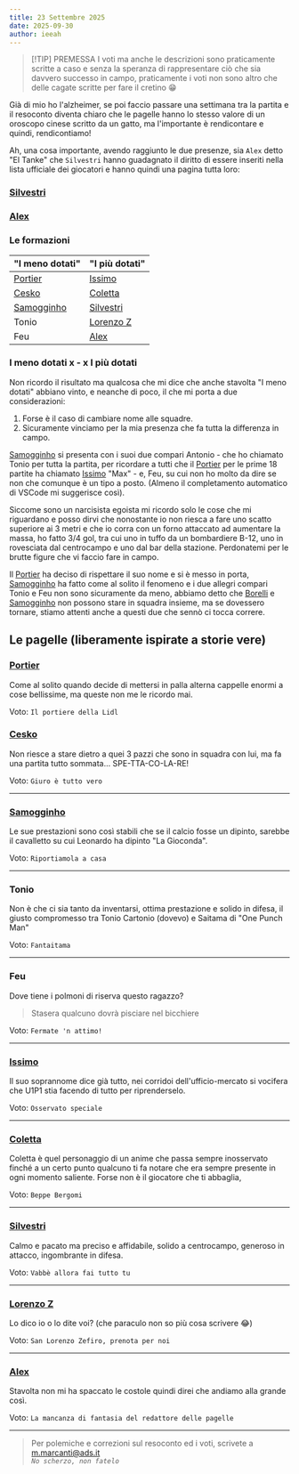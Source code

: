 ```yaml
---
title: 23 Settembre 2025
date: 2025-09-30
author: ieeah
---
```


> [!TIP] PREMESSA
> I voti ma anche le descrizioni sono praticamente scritte a caso e senza la speranza di rappresentare ciò che sia davvero successo in campo, praticamente i voti non sono altro che delle cagate scritte per fare il cretino 😁

Già di mio ho l'alzheimer, se poi faccio passare una settimana tra la partita e il resoconto diventa chiaro che le pagelle hanno lo stesso valore di un oroscopo cinese scritto da un gatto, ma l'importante è rendicontare e quindi, rendicontiamo!

Ah, una cosa importante, avendo raggiunto le due presenze, sia `Alex` detto "El Tanke" che `Silvestri` hanno guadagnato il diritto di essere inseriti nella lista ufficiale dei giocatori e hanno quindi una pagina tutta loro:

### [Silvestri](/players/it/silvestri)
### [Alex](/players/it/tanke)

### Le formazioni

| "I meno dotati"                      | "I più dotati"                     |
| ------------------------------------ | ---------------------------------- |
| [Portier](/players/it/portier)       | [Issimo](/players/it/issimo)       |
| [Cesko](/players/it/cesko)           | [Coletta](/players/it/coletta)     |
| [Samogginho](/players/it/samogginho) | [Silvestri](/players/it/silvestri) |
| Tonio                                | [Lorenzo Z](/players/it/zeffiro)   |
| Feu                                  | [Alex](/players/it/tanke)          |

### I meno dotati x - x I più dotati

Non ricordo il risultato ma qualcosa che mi dice che anche stavolta "I meno dotati" abbiano vinto, e neanche di poco, il che mi porta a due considerazioni:
1. Forse è il caso di cambiare nome alle squadre.
2. Sicuramente vinciamo per la mia presenza che fa tutta la differenza in campo.

[Samogginho](/players/it/samogginho) si presenta con i suoi due compari Antonio - che ho chiamato Tonio per tutta la partita, per ricordare a tutti che il [Portier](/players/it/portier) per le prime 18 partite ha chiamato [Issimo](/players/it/issimo) "Max" - e, Feu, su cui non ho molto da dire se non che comunque è un tipo a posto. (Almeno il completamento automatico di VSCode mi suggerisce così).

Siccome sono un narcisista egoista mi ricordo solo le cose che mi riguardano e posso dirvi che nonostante io non riesca a fare uno scatto superiore ai 3 metri e che io corra con un forno attaccato ad aumentare la massa, ho fatto 3/4 gol, tra cui uno in tuffo da un bombardiere B-12, uno in rovesciata dal centrocampo e uno dal bar della stazione.
Perdonatemi per le brutte figure che vi faccio fare in campo.

Il [Portier](/players/it/portier) ha deciso di rispettare il suo nome e si è messo in porta, [Samogginho](/players/it/samogginho) ha fatto come al solito il fenomeno e i due allegri compari Tonio e Feu non sono sicuramente da meno, abbiamo detto che [Borelli](/players/it/borelli) e [Samogginho](/players/it/samogginho) non possono stare in squadra insieme, ma se dovessero tornare, stiamo attenti anche a questi due che sennò ci tocca correre.

## Le pagelle (liberamente ispirate a storie vere)

### [Portier](/players/it/portier)

Come al solito quando decide di mettersi in palla alterna cappelle enormi a cose bellissime, ma queste non me le ricordo mai.

Voto: `Il portiere della Lidl`

### [Cesko](/players/it/cesko)

Non riesce a stare dietro a quei 3 pazzi che sono in squadra con lui, ma fa una partita tutto sommata... SPE-TTA-CO-LA-RE!

Voto: `Giuro è tutto vero`

---

### [Samogginho](/players/it/samogginho)

Le sue prestazioni sono così stabili che se il calcio fosse un dipinto, sarebbe il cavalletto su cui Leonardo ha dipinto "La Gioconda".

Voto: `Riportiamola a casa`

---

### Tonio

Non è che ci sia tanto da inventarsi, ottima prestazione e solido in difesa, il giusto compromesso tra Tonio Cartonio (dovevo) e Saitama di "One Punch Man"

Voto: `Fantaitama`

---

### Feu

Dove tiene i polmoni di riserva questo ragazzo?

> Stasera qualcuno dovrà pisciare nel bicchiere

Voto: `Fermate 'n attimo!`

---

### [Issimo](/players/it/issimo)

Il suo soprannome dice già tutto, nei corridoi dell'ufficio-mercato si vocifera che U1P1 stia facendo di tutto per riprenderselo.

Voto: `Osservato speciale`

---

### [Coletta](/players/it/coletta)

Coletta è quel personaggio di un anime che passa sempre inosservato finché a un certo punto qualcuno ti fa notare che era sempre presente in ogni momento saliente.
Forse non è il giocatore che ti abbaglia, 

Voto: `Beppe Bergomi`

---

### [Silvestri](/players/it/silvestri)

Calmo e pacato ma preciso e affidabile, solido a centrocampo, generoso in attacco, ingombrante in difesa.

Voto: `Vabbè allora fai tutto tu`

---

### [Lorenzo Z](/players/it/zeffiro)

Lo dico io o lo dite voi? (che paraculo non so più cosa scrivere 😂)

Voto: `San Lorenzo Zefiro, prenota per noi`

---


### [Alex](/players/it/tanke)

Stavolta non mi ha spaccato le costole quindi direi che andiamo alla grande così.

Voto: `La mancanza di fantasia del redattore delle pagelle`

---

> Per polemiche e correzioni sul resoconto ed i voti, scrivete a m.marcanti@ads.it  
_`No scherzo, non fatelo`_
